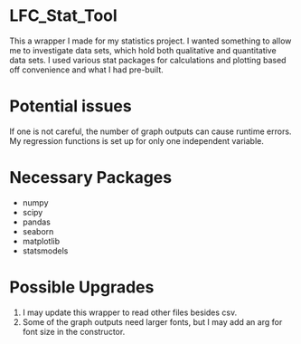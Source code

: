 # LFC_Stat_Tool
This a wrapper I made for my statistics project. I wanted something to allow me to investigate data sets, which hold both qualitative and quantitative data sets. I used various stat packages for calculations and plotting based off convenience and what I had pre-built.

# Potential issues
If one is not careful, the number of graph outputs can cause runtime errors. My regression functions is set up for only one independent variable. 

# Necessary Packages
- numpy
- scipy
- pandas
- seaborn
- matplotlib
- statsmodels

# Possible Upgrades
1) I may update this wrapper to read other files besides csv. 
2) Some of the graph outputs need larger fonts, but I may add an arg for font size in the constructor.

